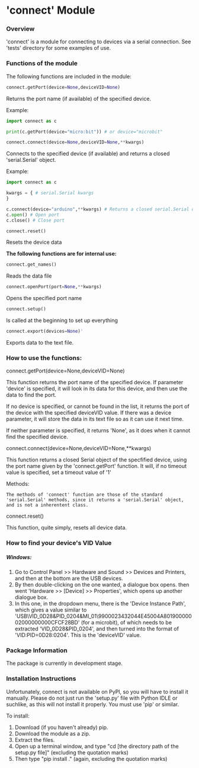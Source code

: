 # 'connect' Module

### Overview
'connect' is a module for connecting to devices via a serial connection.
See 'tests' directory for some examples of use.

### Functions of the module


The following functions are included in the module:


```python
connect.getPort(device=None,deviceVID=None)
```

Returns the port name (if available) of the specified device.

Example:

```python
import connect as c

print(c.getPort(device="micro:bit")) # or device="microbit"
```

```python
connect.connect(device=None,deviceVID=None,**kwargs)
```

Connects to the specified device (if available) and returns a closed 'serial.Serial' object.

Example:

```python
import connect as c

kwargs = { # serial.Serial kwargs
}

c.connect(device="arduino",**kwargs) # Returns a closed serial.Serial object
c.open() # Open port
c.close() # Close port
```

```python
connect.reset()
```

Resets the device data



**The following functions are for internal use:**

```python
connect.get_names()
```

Reads the data file

```python
connect.openPort(port=None,**kwargs)
```

Opens the specified port name

```python
connect.setup()
```

Is called at the beginning to set up everything

```python
connect.export(devices=None)'
```

Exports data to the text file.

### How to use the functions:


connect.getPort(device=None,deviceVID=None)

  This function returns the port name of the specified device.  If parameter 'device' is specified, it will look in its data for this device, and then use the data to find the port.
  
  If no device is specified, or cannot be found in the list, it returns the port of the device with the specified deviceVID value.  If there was a device parameter, it will store the data in its text file so as it can use it next time.
  
  If neither parameter is specified, it returns 'None', as it does when it cannot find the specified device.



connect.connect(device=None,deviceVID=None,**kwargs)
  
  This function returns a closed Serial object of the specfified device, using the port name given by the 'connect.getPort' function.
  It will, if no timeout value is specified, set a timeout value of '1'
  
  Methods:
    
    The methods of 'connect' function are those of the standard 'serial.Serial' methods, since it returns a 'serial.Serial' object, and is not a inherentent class.



connect.reset()

  This function, quite simply, resets all device data.
  
  
### How to find your device's VID Value

##### Windows:

1. Go to Control Panel >> Hardware and Sound >> Devices and Printers, and then at the bottom are the USB devices.
2. By then double-clicking on the one wanted, a dialogue box opens. then went 'Hardware >> [Device] >> Properties', which opens up another dialogue box.
3. In this one, in the dropdown menu, there is the 'Device Instance Path', which gives a value similar to 'USB\VID_0D28&PID_0204&MI_01\9900023432044E45004A80190000002000000000CFCF28BD' (for a microbit), of which needs to be extracted 'VID_0D28&PID_0204', and then turned into the format of 'VID:PID=0D28:0204'.  This is the 'deviceVID' value.

### Package Information

The package is currently in development stage.

### Installation Instructions


Unfortunately, connect is not available on PyPI, so you will have to install it manually.  Please do not just run the 'setup.py' file with Python IDLE or suchlike, as this will not install it properly.  You must use 'pip' or similar.

To install:

1)  Download (if you haven't already) pip.
2)  Download the module as a zip.
3)  Extract the files.
4)  Open up a terminal window, and type "cd [the directory path of the setup.py file]" (excluding the quotation marks)
5)  Then type "pip install ." (again, excluding the quotation marks)

